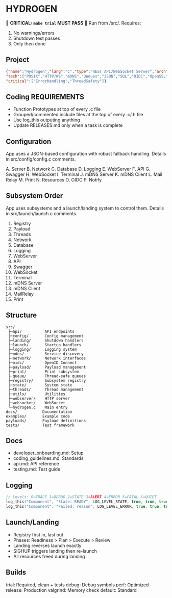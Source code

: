 # HYDROGEN

🚨 **CRITICAL: `make trial` MUST PASS** 🚨
Run from /src/. Requires:

1. No warnings/errors
2. Shutdown test passes
3. Only then done

## Project

```json
{"name":"Hydrogen","lang":"C","type":"REST API/WebSocket Server","arch":"Multithreaded",
"tech":["POSIX","HTTP/WS","mDNS","Queues","JSON","SQL","OIDC","OpenSSL","Postgres"],
"critical":["ErrorHandling","ThreadSafety"]}
```

## Coding REQUIREMENTS

- Function Prototypes at top of every .c file
- Grouped/commented include files at the top of every .c/.h file
- Use log_this outputing anything
- Update RELEASES.md only when a task is complete

## Configuration

App uses a JSON-based configuration with robust fallback handling. Details in src/config/config.c comments.

A. Server
B. Network
C. Database
D. Logging
E. WebServer
F. API
G. Swagger
H. WebSocket
I. Terminal
J. mDNS Server
K. mDNS Client
L. Mail Relay
M. Print
N. Resources
O. OIDC
P. Notify

## Subsystem Order

App uses subsystems and a launch/landing system to control them. Details in src/launch/launch.c comments.

1. Registry
2. Payload
3. Threads
4. Network
5. Database
6. Logging
7. WebServer
8. API
9. Swagger
10. WebSocket
11. Terminal
12. mDNS Server
13. mDNS Client
14. MailRelay
15. Print

## Structure

```directory
src/
 ├─api/          API endpoints
 ├─config/       Config management
 ├─landing/      Shutdown handlers
 ├─launch/       Startup handlers
 ├─logging/      Logging system
 ├─mdns/         Service discovery
 ├─network/      Network interfaces
 ├─oidc/         OpenID Connect
 ├─payload/      Payload management
 ├─print/        Print subsystem
 ├─queue/        Thread-safe queues
 ├─registry/     Subsystem registry
 ├─state/        System state
 ├─threads/      Thread management
 ├─utils/        Utilities
 ├─webserver/    HTTP server
 ├─websocket/    WebSocket
 └─hydrogen.c    Main entry
docs/           Documentation
examples/       Example code
payloads/       Payload definitions
tests/          Test framework
```

## Docs

- developer_onboarding.md: Setup
- coding_guidelines.md: Standards
- api.md: API reference
- testing.md: Test guide

## Logging

```c
// Levels: 0=TRACE 1=DEBUG 2=STATE 3=ALERT 4=ERROR 5=FATAL 6=QUIET
log_this("Component", "State: READY", LOG_LEVEL_STATE, true, true, true);
log_this("Component", "Failed: reason", LOG_LEVEL_ERROR, true, true, true);
```

## Launch/Landing

- Registry first in, last out
- Phases: Readiness > Plan > Execute > Review
- Landing reverses launch exactly
- SIGHUP triggers landing then re-launch
- All resources freed during landing

## Builds

trial: Required, clean + tests
debug: Debug symbols
perf: Optimized
release: Production
valgrind: Memory check
default: Standard